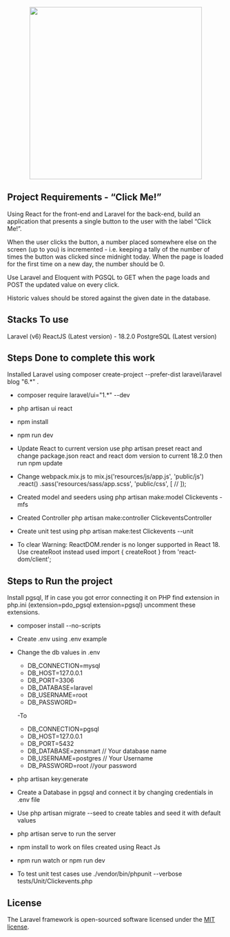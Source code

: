 <p align="center"><a href="https://laravel.com" target="_blank"><img src="https://raw.githubusercontent.com/laravel/art/master/logo-lockup/5%20SVG/2%20CMYK/1%20Full%20Color/laravel-logolockup-cmyk-red.svg" width="400"></a></p>

## Project Requirements - “Click Me!”

Using React for the front-end and Laravel for the back-end, build an application that presents a single
button to the user with the label “Click Me!”. 

When the user clicks the button, a number placed somewhere else on the screen (up to you) is incremented - i.e. keeping a tally of the number of times the button was
clicked since midnight today. When the page is loaded for the first time on a new day, the number should be
0. 

Use Laravel and Eloquent with PGSQL to GET when the page loads and POST the updated value on
every click. 

Historic values should be stored against the given date in the database. 


## Stacks To use

Laravel (v6) 
ReactJS (Latest version) - 18.2.0
PostgreSQL (Latest version)

## Steps Done to complete this work

Installed Laravel using composer create-project --prefer-dist laravel/laravel blog "6.*" .

- composer require laravel/ui="1.*" --dev
- php artisan ui react
- npm install 
- npm run dev
- Update React to current version use php artisan preset react and change package.json react and react dom version to current 18.2.0 then run npm update
- Change webpack.mix.js to 
    mix.js('resources/js/app.js', 'public/js')
    .react()
    .sass('resources/sass/app.scss', 'public/css', [
        //
    ]);
- Created model and seeders using php artisan make:model Clickevents -mfs
- Created Controller php artisan make:controller ClickeventsController
- Create unit test using php artisan make:test Clickevents --unit

- To clear Warning: ReactDOM.render is no longer supported in React 18. Use createRoot instead used import { createRoot } from 'react-dom/client';

## Steps to Run the project

Install pgsql, If in case you got error connecting it on PHP find extension in php.ini (extension=pdo_pgsql extension=pgsql) uncomment these extensions.
- composer install --no-scripts

- Create .env using .env example
- Change the db values in .env
    - DB_CONNECTION=mysql
    - DB_HOST=127.0.0.1
    - DB_PORT=3306
    - DB_DATABASE=laravel
    - DB_USERNAME=root
    - DB_PASSWORD=

    -To 

    - DB_CONNECTION=pgsql
    - DB_HOST=127.0.0.1
    - DB_PORT=5432
    - DB_DATABASE=zensmart // Your database name
    - DB_USERNAME=postgres // Your Username
    - DB_PASSWORD=root //your password

- php artisan key:generate

- Create a Database in pgsql and connect it by changing credentials in .env file
- Use php artisan migrate --seed to create tables and seed it with default values
- php artisan serve to run the server

- npm install to work on files created using React Js
- npm run watch or npm run dev
- To test unit test cases use ./vendor/bin/phpunit --verbose tests/Unit/Clickevents.php


## License

The Laravel framework is open-sourced software licensed under the [MIT license](https://opensource.org/licenses/MIT).

